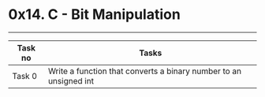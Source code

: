 # 0x14. C - Bit Manipulation
---
|Task no |Tasks	|
|--------|------|
|Task 0  |Write a function that converts a binary number to an unsigned int|

